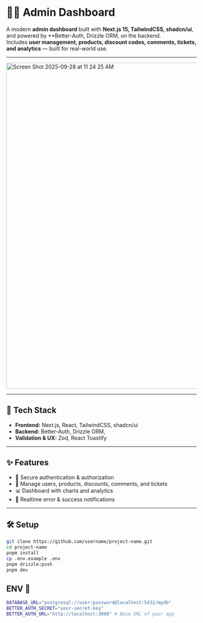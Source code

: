 # 🧑‍💻 Admin Dashboard

A modern **admin dashboard** built with **Next.js 15, TailwindCSS, shadcn/ui**, and powered by **Better-Auth, Drizzle ORM,  on the backend.  
Includes **user management, products, discount codes, comments, tickets, and analytics** — built for real-world use.



--- 
<img width="1680" height="860" alt="Screen Shot 2025-09-28 at 11 24 25 AM" src="https://github.com/user-attachments/assets/8deb6a04-8033-4fe7-9d10-bf5cff5c7537" />

---

## 🚀 Tech Stack
- **Frontend:** Next.js, React, TailwindCSS, shadcn/ui 
- **Backend:** Better-Auth, Drizzle ORM,
- **Validation & UX:** Zod, React Toastify  

---

## ✨ Features
- 🔑 Secure authentication & authorization  
- 👥 Manage users, products, discounts, comments, and tickets  
- 📊 Dashboard with charts and analytics  
- 📢 Realtime error & success notifications  

---



## 🛠️ Setup
```bash
git clone https://github.com/username/project-name.git
cd project-name
pnpm install
cp .env.example .env
pnpm drizzle:push
pnpm dev
```
## ENV 🔑
```bash
DATABASE_URL="postgresql://user:password@localhost:5432/mydb"
BETTER_AUTH_SECRET="your-secret-key"
BETTER_AUTH_URL="http://localhost:3000" # Base URL of your app
```

